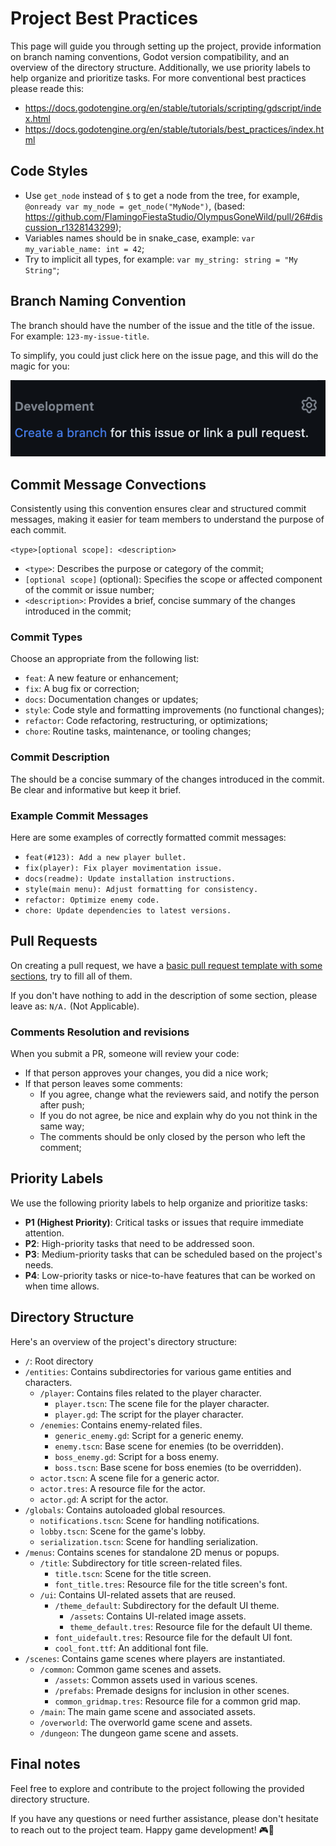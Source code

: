 # Project Best Practices

This page will guide you through setting up the project, provide information on branch naming conventions, Godot version compatibility, and an overview of the directory structure. Additionally, we use priority labels to help organize and prioritize tasks. For more conventional best practices please reade this:

- https://docs.godotengine.org/en/stable/tutorials/scripting/gdscript/index.html
- https://docs.godotengine.org/en/stable/tutorials/best_practices/index.html

## Code Styles

- Use `get_node` instead of `$` to get a node from the tree, for example, `@onready var my_node = get_node("MyNode")`, (based: https://github.com/FlamingoFiestaStudio/OlympusGoneWild/pull/26#discussion_r1328143299);
- Variables names should be in snake_case, example: `var my_variable_name: int = 42`;
- Try to implicit all types, for example: `var my_string: string = "My String"`;

## Branch Naming Convention

The branch should have the number of the issue and the title of the issue. For example: `123-my-issue-title`.

To simplify, you could just click here on the issue page, and this will do the magic for you:

![Create Branch](./images/Create-Branch.png)

## Commit Message Convections

Consistently using this convention ensures clear and structured commit messages, making it easier for team members to understand the purpose of each commit.

`<type>[optional scope]: <description>`

- `<type>`: Describes the purpose or category of the commit;
- `[optional scope]` (optional): Specifies the scope or affected component of the commit or issue number;
- `<description>`: Provides a brief, concise summary of the changes introduced in the commit;

### Commit Types

Choose an appropriate <type> from the following list:

- `feat`: A new feature or enhancement;
- `fix`: A bug fix or correction;
- `docs`: Documentation changes or updates;
- `style`: Code style and formatting improvements (no functional changes);
- `refactor`: Code refactoring, restructuring, or optimizations;
- `chore`: Routine tasks, maintenance, or tooling changes;

### Commit Description

The <description> should be a concise summary of the changes introduced in the commit. Be clear and informative but keep it brief.

### Example Commit Messages

Here are some examples of correctly formatted commit messages:

- `feat(#123): Add a new player bullet.`
- `fix(player): Fix player movimentation issue.`
- `docs(readme): Update installation instructions.`
- `style(main menu): Adjust formatting for consistency.`
- `refactor: Optimize enemy code.`
- `chore: Update dependencies to latest versions.`

## Pull Requests

On creating a pull request, we have a [basic pull request template with some sections](https://github.com/FlamingoFiestaStudio/OlympusGoneWild/blob/main/.github/PULL_REQUEST_TEMPLATE.md), try to fill all of them.

If you don't have nothing to add in the description of some section, please leave as: `N/A.` (Not Applicable).

### Comments Resolution and revisions

When you submit a PR, someone will review your code:

- If that person approves your changes, you did a nice work;
- If that person leaves some comments:
    - If you agree, change what the reviewers said, and notify the person after push;
    - If you do not agree, be nice and explain why do you not think in the same way;
    - The comments should be only closed by the person who left the comment;

## Priority Labels

We use the following priority labels to help organize and prioritize tasks:

- **P1 (Highest Priority)**: Critical tasks or issues that require immediate attention.
- **P2**: High-priority tasks that need to be addressed soon.
- **P3**: Medium-priority tasks that can be scheduled based on the project's needs.
- **P4**: Low-priority tasks or nice-to-have features that can be worked on when time allows.

## Directory Structure

Here's an overview of the project's directory structure:

- `/`: Root directory
- `/entities`: Contains subdirectories for various game entities and characters.
  - `/player`: Contains files related to the player character.
    - `player.tscn`: The scene file for the player character.
    - `player.gd`: The script for the player character.
  - `/enemies`: Contains enemy-related files.
    - `generic_enemy.gd`: Script for a generic enemy.
    - `enemy.tscn`: Base scene for enemies (to be overridden).
    - `boss_enemy.gd`: Script for a boss enemy.
    - `boss.tscn`: Base scene for boss enemies (to be overridden).
  - `actor.tscn`: A scene file for a generic actor.
  - `actor.tres`: A resource file for the actor.
  - `actor.gd`: A script for the actor.
- `/globals`: Contains autoloaded global resources.
  - `notifications.tscn`: Scene for handling notifications.
  - `lobby.tscn`: Scene for the game's lobby.
  - `serialization.tscn`: Scene for handling serialization.
- `/menus`: Contains scenes for standalone 2D menus or popups.
  - `/title`: Subdirectory for title screen-related files.
    - `title.tscn`: Scene for the title screen.
    - `font_title.tres`: Resource file for the title screen's font.
  - `/ui`: Contains UI-related assets that are reused.
    - `/theme_default`: Subdirectory for the default UI theme.
      - `/assets`: Contains UI-related image assets.
      - `theme_default.tres`: Resource file for the default UI theme.
    - `font_uidefault.tres`: Resource file for the default UI font.
    - `cool_font.ttf`: An additional font file.
- `/scenes`: Contains game scenes where players are instantiated.
  - `/common`: Common game scenes and assets.
    - `/assets`: Common assets used in various scenes.
    - `/prefabs`: Premade designs for inclusion in other scenes.
    - `common_gridmap.tres`: Resource file for a common grid map.
  - `/main`: The main game scene and associated assets.
  - `/overworld`: The overworld game scene and assets.
  - `/dungeon`: The dungeon game scene and assets.


## Final notes

Feel free to explore and contribute to the project following the provided directory structure.

If you have any questions or need further assistance, please don't hesitate to reach out to the project team. Happy game development! 🎮🚀